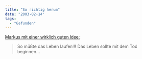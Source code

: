 ```yaml
---
title: "So richtig herum"
date: "2003-02-14"
tags:
  - "Gefunden"
---
```


[Markus mit einer wirklich guten Idee:](http://blog.mapu.de/comments.php?id=P185_0_1_0 "blog.mapu.de")

> So müßte das Leben laufen!!! Das Leben sollte mit dem Tod beginnen…
